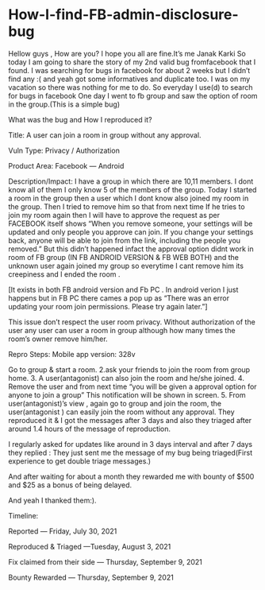 # How-I-find-FB-admin-disclosure-bug

Hellow guys , How are you? I hope you all are fine.It’s me Janak Karki So today I am going to share the story of my 2nd valid bug fromfacebook that I found. I was searching for bugs in facebook for about 2 weeks but I didn’t find any :( and yeah got some informatives and duplicate too. I was on my vacation so there was nothing for me to do. So everyday I use(d) to search for bugs in facebook One day I went to fb group and saw the option of room in the group.(This is a simple bug)

What was the bug and How I reproduced it?

Title:
A user can join a room in group without any approval.

Vuln Type:
Privacy / Authorization

Product Area:
Facebook — Android

Description/Impact:
I have a group in which there are 10,11 members. I dont know all of them I only know 5 of the members of the group. Today I started a room in the group then a user which I dont know also joined my room in the group. Then I tried to remove him so that from next time If he tries to join my room again then I will have to approve the request as per FACEBOOK itself shows “When you remove someone, your settings will be updated and only people you approve can join. If you change your settings back, anyone will be able to join from the link, including the people you removed.”
But this didn’t happened infact the approval option didnt work in room of FB group (IN FB ANDROID VERSION & FB WEB BOTH) and the unknown user again joined my group so everytime I cant remove him its creepiness and I ended the room .

[It exists in both FB android version and Fb PC . In android verion I just happens but in FB PC there cames a pop up as “There was an error updating your room join permissions. Please try again later.”]

This issue don’t respect the user room privacy. Without authorization of the user any user can user a room in group although how many times the room’s owner remove him/her.

Repro Steps:
Mobile app version: 328v

Go to group & start a room.
2.ask your friends to join the room from group home.
3. A user(antagonist) can also join the room and he/she joined.
4. Remove the user and from next time “you will be given a approval option for anyone to join a group” This notification will be shown in screen.
5. From user(antagonist)’s view , again go to group and join the room, the user(antagonist ) can easily join the room without any approval.
They reproduced it & I got the messages after 3 days and also they triaged after around 1.4 hours of the message of reproduction.

I regularly asked for updates like around in 3 days interval and after 7 days they replied :
They just sent me the message of my bug being triaged(First experience to get double triage messages.)

And after waiting for about a month they rewarded me with bounty of $500 and $25 as a bonus of being delayed.

And yeah I thanked them:).

Timeline:

Reported — Friday, July 30, 2021

Reproduced & Triaged —Tuesday, August 3, 2021

Fix claimed from their side — Thursday, September 9, 2021

Bounty Rewarded — Thursday, September 9, 2021

